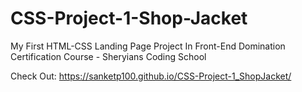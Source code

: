 # CSS-Project-1-Shop-Jacket
My First HTML-CSS Landing Page Project In Front-End Domination Certification Course - Sheryians Coding School

Check Out:
https://sanketp100.github.io/CSS-Project-1_ShopJacket/

